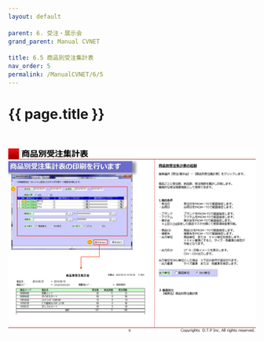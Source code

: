 ```yaml
---
layout: default

parent: 6. 受注・展示会
grand_parent: Manual CVNET

title: 6.5 商品別受注集計表
nav_order: 5
permalink: /ManualCVNET/6/5
---
```


# {{ page.title }} <br/><br/>

<a href="/img/Jyucyutenjikai/J10.PNG" target="_blank">
<img src="/img/Jyucyutenjikai/J10.PNG" alt="login image"></a>


